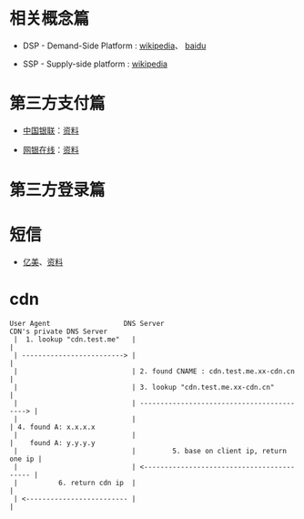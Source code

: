 # 相关概念篇

* DSP - Demand-Side Platform : [wikipedia](http://en.wikipedia.org/wiki/Demand-side_platform)、 [baidu](http://baike.baidu.com/view/8103074.htm)

* SSP - Supply-side platform : [wikipedia](http://en.wikipedia.org/wiki/Supply-side_platform)



# 第三方支付篇

* [中国银联](https://www.95516.com/)：[资料](https://merchant.unionpay.com/portal/pages/login/download.jsp?locale=zh_CN)

* [网银在线](http://www.chinabank.com.cn/)：[资料](http://www.chinabank.com.cn/gateway/help.jsp)


# 第三方登录篇

# 短信

* [亿美](http://www.emay.cn/)、[资料](http://www.emay.cn/down.htm)




# cdn

```
User Agent                  DNS Server                                   CDN's private DNS Server
 |  1. lookup "cdn.test.me"   |                                             |
 | -------------------------> |                                             |
 |                            | 2. found CNAME : cdn.test.me.xx-cdn.cn      |
 |                            | 3. lookup "cdn.test.me.xx-cdn.cn"           |
 |                            | ------------------------------------------> |
 |                            |                                             | 4. found A: x.x.x.x
 |                            |                                             |    found A: y.y.y.y
 |                            |         5. base on client ip, return one ip |
 |                            | <------------------------------------------ |
 |          6. return cdn ip  |                                             |
 | <------------------------- |                                             |
```

